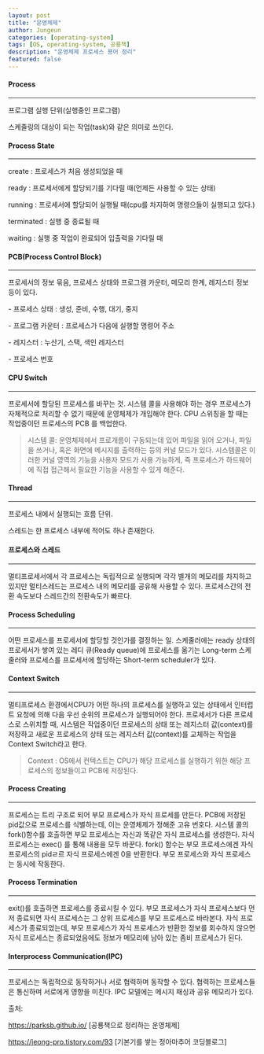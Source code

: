 ```yaml
---
layout: post
title: "운영체제"
author: Jungeun
categories: [operating-system]
tags: [OS, operating-system, 공룡책]
description: "운영체제 프로세스 용어 정리"
featured: false
---
```


#### Process

------

프로그램 실행 단위(실행중인 프로그램)

스케줄링의 대상이 되는 작업(task)와 같은 의미로 쓰인다.

#### Process State

------

create : 프로세스가 처음 생성되었을 때

ready : 프로세서에게 할당되기를 기다릴 때(언제든 사용할 수 있는 상태)

running : 프로세서에 할당되어 실행될 때(cpu를 차지하여 명령으들이 실행되고 있다.)

terminated : 실행 중 종료될 때

waiting : 실행 중 작업이 완료되어 입출력을 기다릴 때 

#### PCB(Process Control Block)

------

프로세서의 정보 묶음, 프로세스 상태와 프로그램 카운터, 메모리 한계, 레지스터 정보 등이 있다.

\- 프로세스 상태 : 생성, 준비, 수행, 대기, 중지

\- 프로그램 카운터 : 프로세스가 다음에 실행할 명령어 주소

\- 레지스터 : 누산기, 스택, 색인 레지스터

\- 프로세스 번호

#### CPU Switch

------

프로세서에 할당된 프로세스를 바꾸는 것. 시스템 콜을 사용해야 하는 경우 프로세스가 자체적으로 처리할 수 없기 때문에 운영체제가 개입해야 한다. CPU 스위칭을 할 때는 작업중이던 프로세스의 PCB 를 백업한다.

> 시스템 콜: 운영체제에서 프로개름이 구동되는데 있어 파일을 읽어 오거나, 파일을 쓰거나, 혹은 화면에 메시지를 출력하는 등의 커널 모드가 있다. 시스템콜은 이러한 커널 영역의 기능을 사용자 모드가 사용 가능하게, 즉 프로세스가 하드웨어에 직접 접근해서 필요한 기능을 사용할 수 있게 해준다.

#### Thread

------

프로세스 내에서 실행되는 흐름 단위.

스레드는 한 프로세스 내부에 적어도 하나 존재한다.

#### 프로세스와 스레드

------

멀티프로세서에서 각 프로세스는 독립적으로 실행되며 각각 별개의 메모리를 차지하고 있지만 멀티스레드는 프로세스 내의 메모리를 공유해 사용할 수 있다. 프로세스간의 전환 속도보다 스레드간의 전환속도가 빠르다.

#### Process Scheduling

------

어떤 프로세스를 프로세서에 할당할 것인가를 결정하는 일. 스케줄러에는 ready 상태의 프로세서가 쌓여 있는 레디 큐(Ready queue)에 프로세스를 옮기는 Long-term 스케줄러와 프로세스를 프로세서에 할당하는 Short-term scheduler가 있다. 

#### Context Switch

------

멀티프로세스 환경에서CPU가 어떤 하나의 프로세스를 실행하고 있는 상태에서 인터럽트 요청에 의해 다음 우선 순위의 프로세스가 실행되어야 한다. 프로세서가 다른 프로세스로 스위치할 때, 시스템은 작업중이던 프로세스의 상태 또는 레지스터 값(context)를 저장하고 새로운 프로세스의 상태 또는 레지스터 값(context)를 교체하는 작업을 Context Switch라고 한다.

> Context : OS에서 컨텍스트는  CPU가 해당 프로세스를 실행하기 위한 해당 프로세스의 정보들이고 PCB에 저장된다.

#### Process Creating

------

프로세스는 트리 구조로 되어 부모 프로세스가 자식 프로세를 만든다. PCB에 저장된 pid값으로 프로세스를 식별하는데, 이는 운영체제가 정해준 고유 번호다. 시스템 콜의 fork()함수를 호출하면 부모 프로세스는 자신과 똑같은 자식 프로세스를 생성한다. 자식 프로세스는 exec() 를 통해 내용을 모두 바꾼다. fork() 함수는 부모 프로세스에겐 자식 프로세스의 pidㄹ르 자식 프로세스에겐 0을 반환한다. 부모 프로세스와 자식 프로세스는 동시에 작동한다. 

#### Process Termination

------

exit()를 호출하면 프로세스를 종료시킬 수 있다. 부모 프로세스가 자식 프로세스보다 먼저 종료되면 자식 프로세스는 그 상위 프로세스를 부모 프로세스로 바라본다. 자식 프로세스가 종료되었는데, 부모 프로세스가 자식 프로세스가 반환한 정보를 회수하지 않으면 자식 프로세스는 종료되었음에도 정보가 메모리에 남아 있는 좀비 프로세스가 된다.

#### Interprocess Communication(IPC)

------

프로세스는 독립적으로 동작하거나 서로 협력하며 동작할 수 있다. 협력하는 프로세스들은 통신하며 서로에게 영향을 미친다. IPC 모델에는 메시지 패싱과 공유 메모리가 있다. 



출처: 

https://parksb.github.io/ [공룡책으로 정리하는 운영체제]

https://jeong-pro.tistory.com/93 [기본기를 쌓는 정아마추어 코딩블로그]